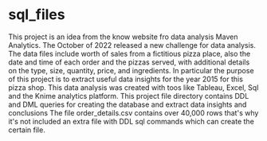 # sql_files
This project is an idea from the know website fro data analysis Maven Analytics.
The October of 2022 released a new challenge for data analysis.
The data files include worth of sales from a fictitious pizza place, 
also the date and time of each order and the pizzas served, 
with additional details on the type, size, quantity, price, and ingredients.
In particular the purpose of this project is to extract useful data insights for the year 2015 for this pizza shop.
This data analysis was created with toos like Tableau, Excel, Sql and the Knime analytics platform.
This project file directory contains DDL and DML queries for creating the database and extract data insights and conclusions
The file order_details.csv contains over 40,000 rows that's why it's not included an extra file with DDL sql commands which can create the certain file. 

